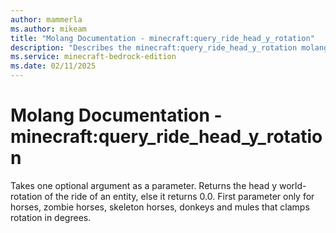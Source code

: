 ```yaml
---
author: mammerla
ms.author: mikeam
title: "Molang Documentation - minecraft:query_ride_head_y_rotation"
description: "Describes the minecraft:query_ride_head_y_rotation molang"
ms.service: minecraft-bedrock-edition
ms.date: 02/11/2025 
---
```


# Molang Documentation - minecraft:query_ride_head_y_rotation

Takes one optional argument as a parameter. Returns the head y world-rotation of the ride of an entity, else it returns 0.0. First parameter only for horses, zombie horses, skeleton horses, donkeys and mules that clamps rotation in degrees.
